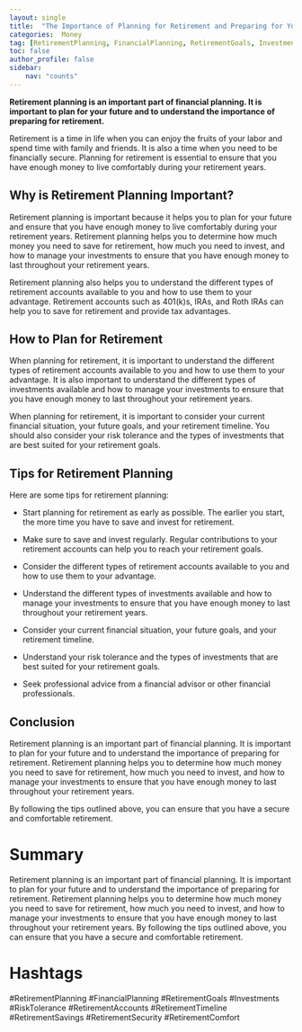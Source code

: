 ```yaml
---
layout: single
title:  "The Importance of Planning for Retirement and Preparing for Your Future"
categories:  Money
tag: [RetirementPlanning, FinancialPlanning, RetirementGoals, Investments, RiskTolerance, RetirementAccounts, RetirementTimeline, RetirementSavings, RetirementSecurity, RetirementComfort, ]
toc: false
author_profile: false
sidebar:
    nav: "counts"
---
```

    
**Retirement planning is an important part of financial planning. It is important to plan for your future and to understand the importance of preparing for retirement.**

Retirement is a time in life when you can enjoy the fruits of your labor and spend time with family and friends. It is also a time when you need to be financially secure. Planning for retirement is essential to ensure that you have enough money to live comfortably during your retirement years.

## Why is Retirement Planning Important?

Retirement planning is important because it helps you to plan for your future and ensure that you have enough money to live comfortably during your retirement years. Retirement planning helps you to determine how much money you need to save for retirement, how much you need to invest, and how to manage your investments to ensure that you have enough money to last throughout your retirement years.

Retirement planning also helps you to understand the different types of retirement accounts available to you and how to use them to your advantage. Retirement accounts such as 401(k)s, IRAs, and Roth IRAs can help you to save for retirement and provide tax advantages.

## How to Plan for Retirement

When planning for retirement, it is important to understand the different types of retirement accounts available to you and how to use them to your advantage. It is also important to understand the different types of investments available and how to manage your investments to ensure that you have enough money to last throughout your retirement years.

When planning for retirement, it is important to consider your current financial situation, your future goals, and your retirement timeline. You should also consider your risk tolerance and the types of investments that are best suited for your retirement goals.

## Tips for Retirement Planning

Here are some tips for retirement planning:

- Start planning for retirement as early as possible. The earlier you start, the more time you have to save and invest for retirement.

- Make sure to save and invest regularly. Regular contributions to your retirement accounts can help you to reach your retirement goals.

- Consider the different types of retirement accounts available to you and how to use them to your advantage.

- Understand the different types of investments available and how to manage your investments to ensure that you have enough money to last throughout your retirement years.

- Consider your current financial situation, your future goals, and your retirement timeline.

- Understand your risk tolerance and the types of investments that are best suited for your retirement goals.

- Seek professional advice from a financial advisor or other financial professionals.

## Conclusion

Retirement planning is an important part of financial planning. It is important to plan for your future and to understand the importance of preparing for retirement. Retirement planning helps you to determine how much money you need to save for retirement, how much you need to invest, and how to manage your investments to ensure that you have enough money to last throughout your retirement years.

By following the tips outlined above, you can ensure that you have a secure and comfortable retirement.

# Summary

Retirement planning is an important part of financial planning. It is important to plan for your future and to understand the importance of preparing for retirement. Retirement planning helps you to determine how much money you need to save for retirement, how much you need to invest, and how to manage your investments to ensure that you have enough money to last throughout your retirement years. By following the tips outlined above, you can ensure that you have a secure and comfortable retirement. 

# Hashtags

#RetirementPlanning #FinancialPlanning #RetirementGoals #Investments #RiskTolerance #RetirementAccounts #RetirementTimeline #RetirementSavings #RetirementSecurity #RetirementComfort